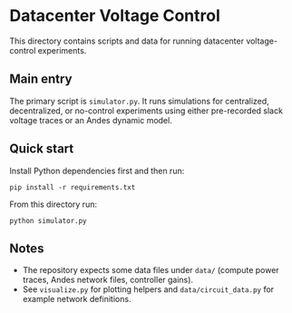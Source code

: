 
Datacenter Voltage Control
==========================

This directory contains scripts and data for running datacenter voltage-control experiments.

Main entry
----------
The primary script is `simulator.py`. It runs simulations for centralized, decentralized, or no-control experiments
using either pre-recorded slack voltage traces or an Andes dynamic model.

Quick start
-----------
Install Python dependencies first and then run:

    pip install -r requirements.txt

From this directory run:

	python simulator.py

Notes
-----
- The repository expects some data files under `data/` (compute power traces, Andes network files, controller gains).
- See `visualize.py` for plotting helpers and `data/circuit_data.py` for example network definitions.



